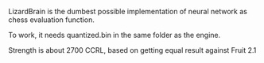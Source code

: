LizardBrain is the dumbest possible implementation of neural network as chess evaluation function.

To work, it needs quantized.bin in the same folder as the engine.

Strength is about 2700 CCRL, based on getting equal result against Fruit 2.1
